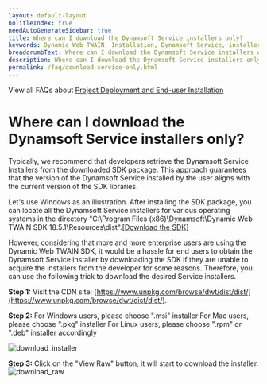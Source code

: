 ```yaml
---
layout: default-layout
noTitleIndex: true
needAutoGenerateSidebar: true
title: Where can I download the Dynamsoft Service installers only?
keywords: Dynamic Web TWAIN, Installation, Dynamsoft Service, installer
breadcrumbText: Where can I download the Dynamsoft Service installers only?
description: Where can I download the Dynamsoft Service installers only?
permalink: /faq/download-service-only.html
---
```


View all FAQs about [Project Deployment and End-user Installation](
https://www.dynamsoft.com/web-twain/docs/faq/#project-deployment-and-end-user-installation)

# Where can I download the Dynamsoft Service installers only?

Typically, we recommend that developers retrieve the Dynamsoft Service Installers from the downloaded SDK package. This approach guarantees that the version of the Dynamsoft Service installed by the user aligns with the current version of the SDK libraries. 

Let's use Windows as an illustration. After installing the SDK package, you can locate all the Dynamsoft Service installers for various operating systems in the directory "C:\Program Files (x86)\Dynamsoft\Dynamic Web TWAIN SDK 18.5.1\Resources\dist".[[Download the SDK](https://www.dynamsoft.com/web-twain/downloads/)]

However, considering that more and more enterprise users are using the Dynamic Web TWAIN SDK, it would be a hassle for end users to obtain the Dynamsoft Service installer by downloading the SDK if they are unable to acquire the installers from the developer for some reasons. Therefore, you can use the following trick to download the desired Service installers.

**Step 1:**
Visit the CDN site: [https://www.unpkg.com/browse/dwt/dist/dist/](https://www.unpkg.com/browse/dwt/dist/dist/).

**Step 2:**
For Windows users, please choose ".msi" installer
For Mac users, please choose ".pkg" installer
For Linux users, please choose ".rpm" or ".deb" installer accordingly

![download_installer]({{site.assets}}imgs/download_msi_from_cdn.png)

**Step 3:**
Click on the "View Raw" button, it will start to download the installer.
![download_raw]({{site.assets}}imgs/download_view_raw.png)